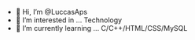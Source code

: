 - 👋 Hi, I’m @LuccasAps
- 👀 I’m interested in ... Technology
- 🌱 I’m currently learning ... C/C++/HTML/CSS/MySQL
